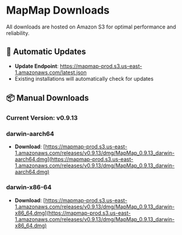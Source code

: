 # MapMap Downloads

All downloads are hosted on Amazon S3 for optimal performance and reliability.

## 🔄 Automatic Updates

- **Update Endpoint**: https://mapmap-prod.s3.us-east-1.amazonaws.com/latest.json
- Existing installations will automatically check for updates

## 📦 Manual Downloads

### Current Version: v0.9.13

### darwin-aarch64

- **Download**: [https://mapmap-prod.s3.us-east-1.amazonaws.com/releases/v0.9.13/dmg/MapMap_0.9.13_darwin-aarch64.dmg](https://mapmap-prod.s3.us-east-1.amazonaws.com/releases/v0.9.13/dmg/MapMap_0.9.13_darwin-aarch64.dmg)

### darwin-x86-64

- **Download**: [https://mapmap-prod.s3.us-east-1.amazonaws.com/releases/v0.9.13/dmg/MapMap_0.9.13_darwin-x86_64.dmg](https://mapmap-prod.s3.us-east-1.amazonaws.com/releases/v0.9.13/dmg/MapMap_0.9.13_darwin-x86_64.dmg)

